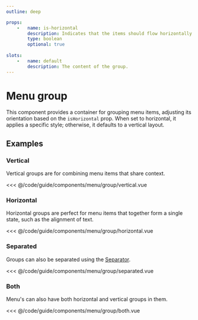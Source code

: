 ```yaml
---
outline: deep

props:
    -   name: is-horizontal
        description: Indicates that the items should flow horizontally.
        type: boolean
        optional: true
        
slots:
    -   name: default
        description: The content of the group.
---
```


<script
    lang="ts"
    setup>
    import { ref } from 'vue';
    import { FluxMenu, FluxMenuGroup, FluxMenuItem, FluxPane, FluxSeparator } from '@basmilius/flux';
    import BothExample from '../../../code/guide/components/menu/group/both.vue';
    import HorizontalExample from '../../../code/guide/components/menu/group/horizontal.vue';
    import VerticalExample from '../../../code/guide/components/menu/group/vertical.vue';
    import SeparatedExample from '../../../code/guide/components/menu/group/separated.vue';
</script>

# Menu group

This component provides a container for grouping menu items, adjusting its orientation based on the `isHorizontal` prop. When set to horizontal, it applies a specific style; otherwise, it defaults to a vertical layout.

<Preview>
    <FluxPane style="width: 270px">
        <FluxMenu>
            <FluxMenuGroup is-horizontal>
                <FluxMenuItem icon-before="align-left" is-highlighted/>
                <FluxMenuItem icon-before="align-center"/>
                <FluxMenuItem icon-before="align-right"/>
                <FluxMenuItem icon-before="align-justify"/>
            </FluxMenuGroup>
            <FluxSeparator/>
            <FluxMenuGroup>
                <FluxMenuItem
                    icon-before="list-ul"
                    label="Unordered list"/>
                <FluxMenuItem
                    icon-before="list-ol"
                    label="Ordered list"/>
                <FluxMenuItem
                    icon-before="image"
                    label="Image"/>
                <FluxMenuItem
                    icon-before="play"
                    label="Video"/>
            </FluxMenuGroup>
            <FluxSeparator/>
            <FluxMenuGroup>
                <FluxMenuItem
                    icon-before="indent"
                    label="Indent"/>
                <FluxMenuItem
                    icon-before="outdent"
                    label="Outdent"/>
            </FluxMenuGroup>
        </FluxMenu>
    </FluxPane>
</Preview>

<FrontmatterDocs/>

## Examples

### Vertical

Vertical groups are for combining menu items that share context.

<Preview>
    <VerticalExample style="width: 270px"/>
</Preview>

<<< @/code/guide/components/menu/group/vertical.vue

### Horizontal

Horizontal groups are perfect for menu items that together form a single state, such as the alignment of text.

<Preview>
    <HorizontalExample style="width: 270px"/>
</Preview>

<<< @/code/guide/components/menu/group/horizontal.vue

### Separated

Groups can also be separated using the [Separator](../separator).

<Preview>
    <SeparatedExample style="width: 270px"/>
</Preview>

<<< @/code/guide/components/menu/group/separated.vue

### Both

Menu's can also have both horizontal and vertical groups in them.

<Preview>
    <BothExample style="width: 270px"/>
</Preview>

<<< @/code/guide/components/menu/group/both.vue
